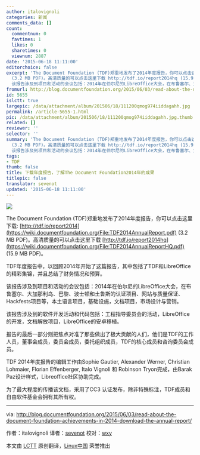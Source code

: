 ```yaml
---
author: italovignoli
categories: 新闻
comments_data: []
count:
  commentnum: 0
  favtimes: 1
  likes: 0
  sharetimes: 0
  viewnum: 2887
date: '2015-06-18 11:11:00'
editorchoice: false
excerpt: 'The Document Foundation (TDF)郑重地发布了2014年度报告，你可以点击这里下载: http://tdf.io/report2014
  (3.2 MB PDF)。高清质量的可以点击这里下载 http://tdf.io/report2014hq (15.9 MB PDF)。 TDF年度报告中，以回顾2014年开始了这篇报告，其中包括了TDF和LibreOffice的精彩集锦，并且总结了财务情况和预算。
  该报告涉及到项目和活动的会议包括：2014年在伯尔尼的LibreOffice大会，在布鲁塞尔、大加那利岛、巴黎、波士顿和土鲁斯的认证项目、网站与质量保证、Hackfests项目等，本土语言项目，基础设施，文档项目，市场设计与营销。'
fromurl: http://blog.documentfoundation.org/2015/06/03/read-about-the-document-foundation-achievements-in-2014-download-the-annual-report/
id: 5655
islctt: true
largepic: /data/attachment/album/201506/18/111200qmog974iiddagahh.jpg
permalink: /article-5655-1.html
pic: /data/attachment/album/201506/18/111200qmog974iiddagahh.jpg.thumb.jpg
related: []
reviewer: ''
selector: ''
summary: 'The Document Foundation (TDF)郑重地发布了2014年度报告，你可以点击这里下载: http://tdf.io/report2014
  (3.2 MB PDF)。高清质量的可以点击这里下载 http://tdf.io/report2014hq (15.9 MB PDF)。 TDF年度报告中，以回顾2014年开始了这篇报告，其中包括了TDF和LibreOffice的精彩集锦，并且总结了财务情况和预算。
  该报告涉及到项目和活动的会议包括：2014年在伯尔尼的LibreOffice大会，在布鲁塞尔、大加那利岛、巴黎、波士顿和土鲁斯的认证项目、网站与质量保证、Hackfests项目等，本土语言项目，基础设施，文档项目，市场设计与营销。'
tags:
- TDF
thumb: false
title: 下载年度报告，了解The Document Foundation2014年的成果
titlepic: false
translator: sevenot
updated: '2015-06-18 11:11:00'
---
```


![](/data/attachment/album/201506/18/111200qmog974iiddagahh.jpg)


The Document Foundation (TDF)郑重地发布了2014年度报告，你可以点击这里下载: [http://tdf.io/report2014](https://wiki.documentfoundation.org/File:TDF2014AnnualReport.pdf) (3.2 MB PDF)。高清质量的可以点击这里下载 [http://tdf.io/report2014hq](https://wiki.documentfoundation.org/File:TDF2014AnnualReportHQ.pdf) (15.9 MB PDF)。


TDF年度报告中，以回顾2014年开始了这篇报告，其中包括了TDF和LibreOffice的精彩集锦，并且总结了财务情况和预算。


该报告涉及到项目和活动的会议包括：2014年在伯尔尼的LibreOffice大会，在布鲁塞尔、大加那利岛、巴黎、波士顿和土鲁斯的认证项目、网站与质量保证、Hackfests项目等，本土语言项目，基础设施，文档项目，市场设计与营销。


该报告涉及到的软件开发活动和代码包括：工程指导委员会的活动，LibreOffice的开发，文档解放项目，LibreOffice的安卓移植。


报告的最后一部分则把焦点对准了那些做出了极大贡献的人们，他们是TDF的工作人员，董事会成员，委员会成员，委托组织成员，TDF的核心成员和咨询委员会成员。


TDF 2014年度报告的编辑工作由Sophie Gautier, Alexander Werner, Christian Lohmaier, Florian Effenberger, Italo Vignoli 和 Robinson Tryon完成，由Barak Paz设计样式，Libreoffice社区协助完成。


为了最大程度的传播该文档，采用了CC3 认证发布，除非特殊标注，TDF成员和自由软件基金会拥有其所有权。




---


via: <http://blog.documentfoundation.org/2015/06/03/read-about-the-document-foundation-achievements-in-2014-download-the-annual-report/>


作者：italovignoli 译者：[sevenot](https://github.com/sevenot) 校对：[wxy](https://github.com/wxy)


本文由 [LCTT](https://github.com/LCTT/TranslateProject) 原创翻译，[Linux中国](https://linux.cn/) 荣誉推出